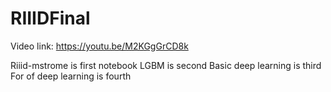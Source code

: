 # RIIIDFinal


Video link: https://youtu.be/M2KGgGrCD8k

Riiid-mstrome is first notebook
LGBM is second
Basic deep learning is third
For of deep learning is fourth
